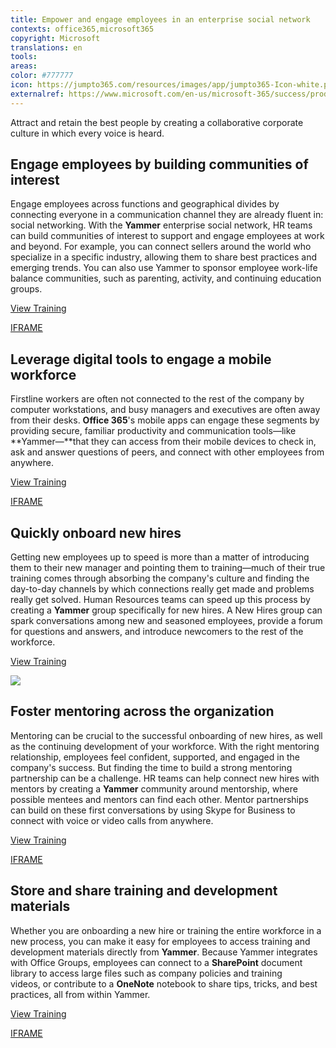 ```yaml
---
title: Empower and engage employees in an enterprise social network
contexts: office365,microsoft365
copyright: Microsoft
translations: en
tools: 
areas: 
color: #777777
icon: https://jumpto365.com/resources/images/app/jumpto365-Icon-white.png
externalref: https://www.microsoft.com/en-us/microsoft-365/success/productivitylibrary/empower-and-engage-employees-in-an-enterprise-social-network
---
```

Attract and retain the best people by creating a collaborative corporate culture in which every voice is heard.


## Engage employees by building communities of interest

Engage employees across functions and geographical divides by connecting everyone in a communication channel they are already fluent in: social networking. With the **Yammer** enterprise social network, HR teams can build communities of interest to support and engage employees at work and beyond. For example, you can connect sellers around the world who specialize in a specific industry, allowing them to share best practices and emerging trends. You can also use Yammer to sponsor employee work-life balance communities, such as parenting, activity, and continuing education groups.

[View Training](https://support.office.com/article/Communicate-in-groups-52db606b-2f29-4a9a-8cbb-b43bf2a27d2e)

[IFRAME](https://www.microsoft.com/en-us/videoplayer/embed/RE1TucB)

## Leverage digital tools to engage a mobile workforce

Firstline workers are often not connected to the rest of the company by computer workstations, and busy managers and executives are often away from their desks. **Office 365**'s mobile apps can engage these segments by providing secure, familiar productivity and communication tools—like **Yammer—**that they can access from their mobile devices to check in, ask and answer questions of peers, and connect with other employees from anywhere.

[View Training](https://support.office.com/article/Set-up-Yammer-to-stay-connected-with-your-network-on-your-mobile-phone-1bbd7c52-0207-4b50-a1b7-c0184c75a66a)

[IFRAME](https://www.microsoft.com/en-us/videoplayer/embed/RE1Tp2T)

## Quickly onboard new hires

Getting new employees up to speed is more than a matter of introducing them to their new manager and pointing them to training—much of their true training comes through absorbing the company's culture and finding the day-to-day channels by which connections really get made and problems really get solved. Human Resources teams can speed up this process by creating a **Yammer** group specifically for new hires. A New Hires group can spark conversations among new and seasoned employees, provide a forum for questions and answers, and introduce newcomers to the rest of the workforce.

[View Training](https://support.office.com/article/Video-Create-a-group-for-each-use-case-7f0cf5d8-1f9d-48d2-a83c-d777578fa4a0)

![](http://img-prod-cms-rt-microsoft-com.akamaized.net/cms/api/am/imageFileData/RE1NOiw?ver=0261)

## Foster mentoring across the organization

Mentoring can be crucial to the successful onboarding of new hires, as well as the continuing development of your workforce. With the right mentoring relationship, employees feel confident, supported, and engaged in the company's success. But finding the time to build a strong mentoring partnership can be a challenge. HR teams can help connect new hires with mentors by creating a **Yammer** community around mentorship, where possible mentees and mentors can find each other. Mentor partnerships can build on these first conversations by using Skype for Business to connect with voice or video calls from anywhere.

[View Training](https://support.office.com/article/Communicate-with-voice-and-video-c1fb68bb-fdfc-4bf5-af41-2ac88e9b6fb0)

[IFRAME](https://www.microsoft.com/en-us/videoplayer/embed/RE1TwTd)

## Store and share training and development materials

Whether you are onboarding a new hire or training the entire workforce in a new process, you can make it easy for employees to access training and development materials directly from **Yammer**. Because Yammer integrates with Office Groups, employees can connect to a **SharePoint** document library to access large files such as company policies and training videos, or contribute to a **OneNote** notebook to share tips, tricks, and best practices, all from within Yammer.

[View Training](https://support.office.com/article/Yammer-and-Office-365-Groups-d8c239dc-a48b-47ab-b85e-6b4b8191a869)

[IFRAME](https://www.microsoft.com/en-us/videoplayer/embed/RE1Tp34)

